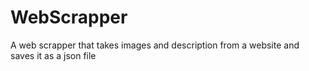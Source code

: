 # WebScrapper
A web scrapper that takes images and description from a website and saves it as a json file
